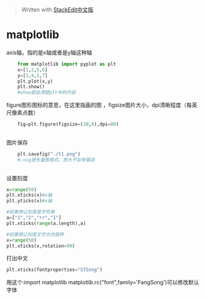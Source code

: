> Written with [StackEdit中文版](https://stackedit.cn/).

# matplotlib

axis轴，指的是x轴或者是y轴这种轴

```python
	from matplotlib import pyplot as plt
	x=[1,2,5,6]
	y=[3,4,1,7]
	plt.plot(x,y)
	plt.show()
	#show就会清楚plt中的内容
```  
figure图形图标的意思，在这里指画的图 ，figsize图片大小，dpi清晰程度（每英尺像素点数）
```python
	fig=plt.figure(figsize=(20,8),dpi=80)
	
```  
图片保存
```python
	plt.savefig("./t1.png")
	#.svg是矢量图格式，放大不会有锯齿
	
```  
设置刻度
```python
x=range(50)
plt.xticks(x)#x轴
plt.yticks(x)#x轴
```
```python
#如果想让刻度是字符串
a=["1","2","rr","1"]
plt.xticks(range(a.length),a)
```
```python
#如果想让刻度文字方向旋转
x=range(50)
plt.xticks(x,rotation=90)
```

打出中文
```python    
plt.xticks(fontproperties="STSong")

```


用这个:import matplotlib matplotlib.rc("font",family='FangSong')可以修改默认字体
<!--stackedit_data:
eyJoaXN0b3J5IjpbLTE3NDY0ODU0OTQsLTM4MjA4NTg1MSwtNT
A3NjQ4Mjk5LDE0MzU3NjEyLDY4MDM4MDMxMiwxNjc3MDc1NjQz
LC0yMTMzNTUyNTMwLDYyMDk4NTQwMCw1NzgyOTA0OSwtMTg4ND
kwMTQxNCw1NzgyOTA0OV19
-->